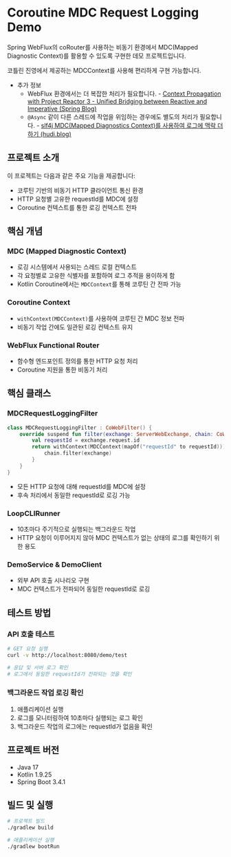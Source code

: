 # Coroutine MDC Request Logging Demo

Spring WebFlux의 coRouter를 사용하는 비동기 환경에서 MDC(Mapped Diagnostic Context)를 활용할 수 있도록 구현한 데모 프로젝트입니다.

코틀린 진영에서 제공하는 MDCContext를 사용해 편리하게 구현 가능합니다.

- 추가 정보
  - WebFlux 환경에서는 더 복잡한 처리가 필요합니다. - [Context Propagation with Project Reactor 3 - Unified Bridging between Reactive and Imperative (Spring Blog)](https://spring.io/blog/2023/03/30/context-propagation-with-project-reactor-3-unified-bridging-between-reactive)
  - `@Async` 같이 다른 스레드에 작업을 위임하는 경우에도 별도의 처리가 필요합니다. - [slf4j MDC(Mapped Diagnostics Context)를 사용하여 로그에 맥락 더하기 (hudi.blog)](https://hudi.blog/slf4j-mapped-diagnotics-context/#%EC%BD%94%EB%A3%A8%ED%8B%B4)

## 프로젝트 소개

이 프로젝트는 다음과 같은 주요 기능을 제공합니다:

- 코루틴 기반의 비동기 HTTP 클라이언트 통신 환경
- HTTP 요청별 고유한 requestId를 MDC에 설정
- Coroutine 컨텍스트를 통한 로깅 컨텍스트 전파

## 핵심 개념

### MDC (Mapped Diagnostic Context)
- 로깅 시스템에서 사용되는 스레드 로컬 컨텍스트
- 각 요청별로 고유한 식별자를 포함하여 로그 추적을 용이하게 함
- Kotlin Coroutine에서는 `MDCContext`를 통해 코루틴 간 전파 가능

### Coroutine Context
- `withContext(MDCContext)`를 사용하여 코루틴 간 MDC 정보 전파
- 비동기 작업 간에도 일관된 로깅 컨텍스트 유지

### WebFlux Functional Router
- 함수형 엔드포인트 정의를 통한 HTTP 요청 처리
- Coroutine 지원을 통한 비동기 처리

## 핵심 클래스

### MDCRequestLoggingFilter
```kotlin
class MDCRequestLoggingFilter : CoWebFilter() {
    override suspend fun filter(exchange: ServerWebExchange, chain: CoWebFilterChain) {
        val requestId = exchange.request.id
        return withContext(MDCContext(mapOf("requestId" to requestId))) {
            chain.filter(exchange)
        }
    }
}
```
- 모든 HTTP 요청에 대해 requestId를 MDC에 설정
- 후속 처리에서 동일한 requestId로 로깅 가능

### LoopCLIRunner
- 10초마다 주기적으로 실행되는 백그라운드 작업
- HTTP 요청이 이루어지지 않아 MDC 컨텍스트가 없는 상태의 로그를 확인하기 위한 용도

### DemoService & DemoClient
- 외부 API 호출 시나리오 구현
- MDC 컨텍스트가 전파되어 동일한 requestId로 로깅

## 테스트 방법

### API 호출 테스트
```bash
# GET 요청 실행
curl -v http://localhost:8080/demo/test

# 응답 및 서버 로그 확인
# 로그에서 동일한 requestId가 전파되는 것을 확인
```

### 백그라운드 작업 로깅 확인
1. 애플리케이션 실행
2. 로그를 모니터링하여 10초마다 실행되는 로그 확인
3. 백그라운드 작업의 로그에는 requestId가 없음을 확인

## 프로젝트 버전

- Java 17
- Kotlin 1.9.25
- Spring Boot 3.4.1

## 빌드 및 실행

```bash
# 프로젝트 빌드
./gradlew build

# 애플리케이션 실행
./gradlew bootRun
```
